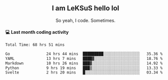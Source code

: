 <h2 align="center">I am LeKSuS hello lol</h2>
<p align="center">So yeah, I code. Sometimes.</p>

#### :computer: Last month coding activity
<!--START_SECTION:waka-->

```txt
Total Time: 68 hrs 51 mins

Go                24 hrs 44 mins  █████████░░░░░░░░░░░░░░░░   35.36 %
YAML              13 hrs 7 mins   ████▓░░░░░░░░░░░░░░░░░░░░   18.76 %
Markdown          10 hrs 26 mins  ███▓░░░░░░░░░░░░░░░░░░░░░   14.92 %
Python            9 hrs 19 mins   ███▒░░░░░░░░░░░░░░░░░░░░░   13.33 %
Svelte            2 hrs 20 mins   █░░░░░░░░░░░░░░░░░░░░░░░░   03.34 %
```

<!--END_SECTION:waka-->
